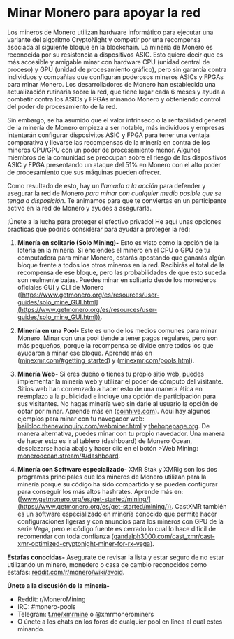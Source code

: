 # Minar Monero para apoyar la red

Los mineros de Monero utilizan hardware informático para ejecutar una variante del algoritmo CryptoNight y competir por una recompensa asociada al siguiente bloque en la blockchain. La minería de Monero es reconocida por su resistencia a dispositivos ASIC. Esto quiere decir que es más accesible y amigable minar con hardware CPU (unidad central de proceso) y GPU (unidad de procesamiento gráfico), pero sin garantía contra individuos y compañias que configuran poderosos mineros ASICs y FPGAs para minar Monero. Los desarrolladores de Monero han establecido una actualización rutinaria sobre la red, que tiene lugar cada 6 meses y ayuda a combatir contra los ASICs y FPGAs minando Monero y obteniendo control del poder de procesamiento de la red.

Sin embargo, se ha asumido que el valor intrínseco o la rentabilidad general de la minería de Monero empieza a ser notable, más individuos y empresas intentarán configurar disposivitos ASIC y FPGA para tener una ventaja comparativa y llevarse las recompensas de la minería en contra de los mineros CPU/GPU con un poder de procesamiento menor. Algunos miembros de la comunidad se preocupan sobre el riesgo de los dispositivos ASIC y FPGA presentando un ataque del 51% en Monero con el alto poder de procesamiento que sus máquinas pueden ofrecer.

Como resultado de esto, hay un *llamado a la acción* para defender y asegurar la red de Monero *para minar con cualquier medio posible que se tenga a disposición*. Te animamos para que te conviertas en un participante activo en la red de Monero y ayudes a asegurarla. 

¡Únete a la lucha para proteger el efectivo privado! He aquí unas opciones prácticas que podrías considerar para ayudar a proteger la red:

1. **Minería en solitario (Solo Mining)-** Esto es visto como la opción de la lotería en la minería. Si enciendes el minero en el CPU o GPU de tu computadora para minar Monero, estarás apostando que ganarás algún bloque frente a todos los otros mineros en la red. Recibirás el total de la recompensa de ese bloque, pero las probabilidades de que esto suceda son realmente bajas. Puedes minar en solitario desde los monederos oficiales GUI y CLI de Monero ([https://www.getmonero.org/es/resources/user-guides/solo_mine_GUI.html](https://www.getmonero.org/es/resources/user-guides/solo_mine_GUI.html)).

2. **Minería en una Pool-** Este es uno de los medios comunes para minar Monero. Minar con una pool tiende a tener pagos regulares, pero son más pequeños, porque la recompensa se divide entre todos los que ayudaron a minar ese bloque. Aprende más en ([minexmr.com/#getting_started](https://minexmr.com/#getting_started)) y ([minexmr.com/pools.html](https://minexmr.com/pools.html)).

3. **Minería Web-** Si eres dueño o tienes tu propio sitio web, puedes implementar la minería web y utilizar el poder de cómputo del visitante. Sitios web han comenzado a hacer esto de una manera ética en reemplazo a la publicidad e incluye una opción de participación para sus visitantes. No hagas minería web sin darle al usuario la opción de optar por minar. Aprende más en ([coinhive.com](https://coinhive.com/)). Aquí hay algunos ejemplos para minar con tu navegador web: [bailbloc.thenewinquiry.com/webminer.html](https://bailbloc.thenewinquiry.com/webminer.html) y [thehopepage.org](https://www.thehopepage.org/). De manera alternativa, puedes minar con tu propio navedador. Una manera de hacer esto es ir al tablero (dashboard) de Monero Ocean, desplazarse hacia abajo y hacer clic en el botón >Web Mining: [moneroocean.stream/#/dashboard](https://moneroocean.stream/#/dashboard).

4. **Minería con Software especializado-** XMR Stak y XMRig son los dos programas principales que los mineros de Monero utilizan para la minería porque su código ha sido compartido y se pueden configurar para conseguir los más altos hashrates. Aprende más en: ([www.getmonero.org/es/get-started/mining/](https://www.getmonero.org/es/get-started/mining/)). CastXMR también es un software especializado en minería conocido que permite hacer configuraciones ligeras y con anuncios para los mineros con GPU de la serie Vega, pero el código fuente es cerrado lo cual lo hace difícil de recomendar con toda confianza ([gandalph3000.com/cast_xmr/cast-xmr-optimized-cryptonight-miner-for-rx-vega](http://www.gandalph3000.com/cast_xmr/cast-xmr-optimized-cryptonight-miner-for-rx-vega/)).

**Estafas conocidas-** Asegurate de revisar la lista y estar seguro de no estar utilizando un minero, monedero o casa de cambio reconocidos como estafas: [reddit.com/r/monero/wiki/avoid](https://www.reddit.com/r/monero/wiki/avoid/).

**Únete a la discusión de la minería-**

   - Reddit: r/MoneroMining
   - IRC: #monero-pools
   - Telegram: [t.me/xmrmine](https://t.me/xmrmine) o @xmrmonerominers
   - O únete a los chats en los foros de cualquier pool en línea al cual estes minando.

